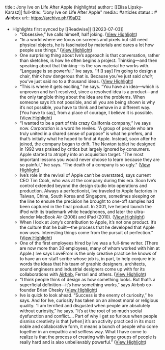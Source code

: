 title:: Jony Ive on Life After Apple (highlights)
author:: [[Elisa Lipsky-Karasz]]
full-title:: "Jony Ive on Life After Apple"
media:: #articles
status:: #📥inbox 
url:: https://archive.ph/19aD2

- Highlights first synced by [[Readwise]] [[2023\-07\-03]]
	- “Obsessive,” Ive calls himself, half joking. ([View Highlight](https://read.readwise.io/read/01ghpbsxb7c71rj8ccpcx1djw1))
	- “In a world where we focus on screens and pixels but still need physical objects, he is fascinated by materials and cares a lot how people use things.” ([View Highlight](https://read.readwise.io/read/01ghpbwmk9aw0x942p76499m6d))
	- One surprising thing about Ive’s approach is that conversation, rather than sketches, is how he often begins a project. Thinking—and then speaking about that thinking—is the raw material he works with. “Language is so powerful,” Ive says. “If [I say] I’m going to design a chair, think how dangerous that is. Because you’ve just said *chair*, you’ve just said no to a thousand ideas. ([View Highlight](https://read.readwise.io/read/01ghpbxgpmjb3ecjwms4yb13yg))
	- “This is where it gets exciting,” he says. “You have an idea—which is unproven and isn’t resolved, since a resolved idea is a product—and the only tangible thing about the idea are the problems. When someone says it’s not possible, and all you are being shown is why it’s not possible, you have to think and behave in a different way. [You have to say], from a place of courage, I believe it is possible. ([View Highlight](https://read.readwise.io/read/01ghpbzapwxmzj1zpd007ac9ng))
	- “I wanted to be a part of this crazy California company,” Ive says now. *Corporation* is a word he reviles. “A group of people who are truly united in a shared sense of purpose” is what he prefers, and that’s initially what he hoped to find at Apple. Instead, soon after he joined, the company began to drift. The Newton tablet he designed in 1992 was praised by critics but largely ignored by consumers. Apple started to atrophy into an acquisition target. “The most important lessons you would never choose to learn because they are so painful,” Ive says. “The death of a company is so ugly.” ([View Highlight](https://read.readwise.io/read/01ghpc9343ce1yhg7ec2bwak6w))
	- Ive’s role in the revival of Apple can’t be overstated, says current CEO Tim Cook, who was at the company during this era. Soon Ive’s control extended beyond the design studio into operations and production. Always a perfectionist, Ive traveled to Apple factories in Taiwan, China, South Korea and Singapore, sometimes sleeping on the line to ensure the precision he brought to one\-off samples had been captured in the final product. In 2001, Ive helped launch the iPod with its trademark white headphones, and later the ultra\-slender MacBook Air (2008) and iPad (2010). ([View Highlight](https://read.readwise.io/read/01ghpcbhfvqzs2szkjegg0s75x))
	- When I look at Jony’s contribution to Apple, it’s not one product. It’s the culture that he built—the process that he developed that Apple now uses. Interesting things come from the pursuit of perfection.” ([View Highlight](https://read.readwise.io/read/01ghpceyzw9zr9zyh6fnsnzf2t))
	- One of the first employees hired by Ive was a full\-time writer. (There are now more than 30 employees, many of whom worked with him at Apple.) Ive says LoveFrom is the only creative practice he knows of to have an on\-staff scribe whose job is, in part, to help conjure into words the ideas that his team of graphic designers, architects, sound engineers and industrial designers come up with for its collaborations with [Airbnb](https://archive.ph/o/19aD2/https://www.wsj.com/market\-data/quotes/ABNB), Ferrari and others. ([View Highlight](https://read.readwise.io/read/01ghpcmhdj0h4m6zp601repwq0))
	- “I think people think of design as how something looks. But that’s a superficial definition—it’s how something works,” says Airbnb co\-founder Brian Chesky ([View Highlight](https://read.readwise.io/read/01ghpcn387mn9fy31t6rtxshf4))
	- Ive is quick to look ahead. “Success is the enemy of curiosity,” he says. And for Ive, curiosity has taken on an almost moral or religious quality. “I am terrified and disgusted when people are absolutely without curiosity,” he says. “It’s at the root of so much social dysfunction and conflict…. Part of why I get so furious when people dismiss creativity is that [when] it’s an activity practiced in its most noble and collaborative form, it means a bunch of people who come together in an empathic and selfless way. What I have come to realize is that the process of creating with large groups of people is really hard and is also unbelievably powerful.” ([View Highlight](https://read.readwise.io/read/01ghpcr54bg77yh7kf8k4ga7tk))